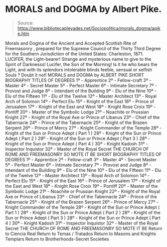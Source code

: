# MORALS and DOGMA by Albert Pike.

> Source: https://www.bibliotecapleyades.net/Sociopolitica/morals_dogma/apike.htm

Morals and Dogma of the Ancient and Accepted Scottish Rite of Freemasonry , prepared for the Supreme Council of the Thirty Third Degree for the Southern Jurisdiction of the United States: Charleston, 1871.
LUCIFER, the Light-bearer! Strange and mysterious name to give to the Spirit of Darknesss! Lucifer, the Son of the Morning!
Is it he who bears the Light,
and with its splendors intolerable blinds feeble, sensual or selfish Souls ?
Doubt it not!
MORALS and DOGMA
by ALBERT PIKE
SHORT BIOGRAPHY TITLES OF DEGREES 1º - Apprentice 2º - Fellow-craft 3º - Master 4º - Secret Master 5º - Perfect Master 6º - Intimate Secretary 7º - Provost and Judge 8º - Intendant of the Building 9º - Elu of the Nine 10º - Elu of the Fifteen 11º - Elu of the Twelve 12º - Master Architect 13º - Royal Arch of Solomon 14º - Perfect Elu 15º - Knight of the East 16º - Prince of Jerusalem 17º - Knight of the East and West 18º - Knight Rose Croix 19º - Pontiff 20º - Master of the Symbolic Lodge 21º - Noachite or Prussian Knight 22º - Knight of the Royal Axe or Prince of Libanus 23º - Chief of the Tabernacle 24º - Prince of the Tabernacle 25º - Knight of the Brazen Serpent 26º - Prince of Mercy 27º - Knight Commander of the Temple 28º - Knight of the Sun or Prince Adept ( Part 1 ) 28º - Knight of the Sun or Prince Adept ( Part 2 ) 28º - Knight of the Sun or Prince Adept ( Part 3 ) 28º - Knight of the Sun or Prince Adept ( Part 4 ) 30º - Knight Kadosh 31º - Inspector Inquistor 32º - Master of the Royal Secret THE CHURCH OF ROME AND FREEMASONRY SO MOTE IT BE
SHORT BIOGRAPHY
TITLES OF DEGREES 1º - Apprentice
2º - Fellow-craft
3º - Master
4º - Secret Master
5º - Perfect Master
6º - Intimate Secretary
7º - Provost and Judge
8º - Intendant of the Building
9º - Elu of the Nine
10º - Elu of the Fifteen
11º - Elu of the Twelve
12º - Master Architect
13º - Royal Arch of Solomon
14º - Perfect Elu
15º - Knight of the East
16º - Prince of Jerusalem
17º - Knight of the East and West
18º - Knight Rose Croix
19º - Pontiff
20º - Master of the Symbolic Lodge
21º - Noachite or Prussian Knight
22º - Knight of the Royal Axe or Prince of Libanus
23º - Chief of the Tabernacle
24º - Prince of the Tabernacle
25º - Knight of the Brazen Serpent
26º - Prince of Mercy
27º - Knight Commander of the Temple
28º - Knight of the Sun or Prince Adept ( Part 1 )
28º - Knight of the Sun or Prince Adept ( Part 2 )
28º - Knight of the Sun or Prince Adept ( Part 3 )
28º - Knight of the Sun or Prince Adept ( Part 4 )
30º - Knight Kadosh
31º - Inspector Inquistor
32º - Master of the Royal Secret
THE CHURCH OF ROME AND FREEMASONRY
SO MOTE IT BE
Return to Ciencia Real
Return to Temas / Tratados
Return to Masons and Knights Templars
Return to Brotherhoods-Secret Societies
